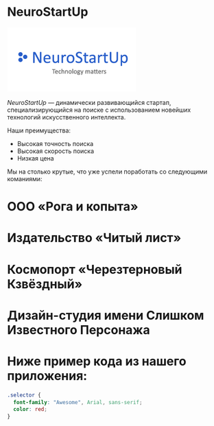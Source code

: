# NeuroStartUp

![](./logo.png)

*NeuroStartUp* — динамически развивающийся стартап, специализирующийся на поиске с использованием 
 новейших технологий искусственного интеллекта.

Наши преимущества:
* Высокая точность поиска
* Высокая скорость поиска
* Низкая цена

Мы на столько крутые, что уже успели поработать со следующими команиями:

# ООО «Рога и копыта»
# Издательство «Читый лист»
# Космопорт «Черезтерновый Кзвёздный»
# Дизайн-студия имени Слишком Известного Персонажа
# Ниже пример кода из нашего приложения:


```css
.selector {
  font-family: "Awesome", Arial, sans-serif;
  color: red;
}
```